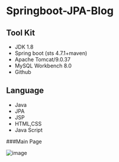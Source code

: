 # Springboot-JPA-Blog

## Tool Kit
- JDK 1.8
- Spring boot (sts 4.7.1+maven)
- Apache Tomcat/9.0.37
- MySQL Workbench 8.0
- Github

## Language
- Java
- JPA
- JSP
- HTML,CSS
- Java Script

###Main Page

![image](https://user-images.githubusercontent.com/59782869/91731207-a06eb400-ebe1-11ea-9f72-a80401d556c9.png)
